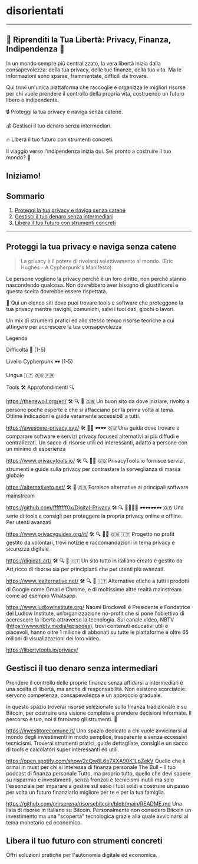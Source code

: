 # disorientati
----------------------------------------------------------------------------------------------------------------------------------------------------------------------------

## 🚀 Riprenditi la Tua Libertà: Privacy, Finanza, Indipendenza 🏴

In un mondo sempre più centralizzato, la vera libertà inizia dalla consapevolezza: della tua privacy, delle tue finanze, della tua vita. Ma le informazioni sono sparse, frammentate, difficili da trovare.

Qui trovi un'unica piattaforma che raccoglie e organizza le migliori risorse per chi vuole prendere il controllo della propria vita, costruendo un futuro libero e indipendente.

🔒 Proteggi la tua privacy e naviga senza catene.

💰 Gestisci il tuo denaro senza intermediari.

🔥 Libera il tuo futuro con strumenti concreti.

Il viaggio verso l’indipendenza inizia qui. Sei pronto a costruire il tuo mondo? 🚀

## Iniziamo!

## Sommario
1. [Proteggi la tua privacy e naviga senza catene](#proteggi-la-tua-privacy-e-naviga-senza-catene)
2. [Gestisci il tuo denaro senza intermediari](#gestisci-il-tuo-denaro-senza-intermediari)
3. [Libera il tuo futuro con strumenti concreti](#libera-il-tuo-futuro-con-strumenti-concreti)

---

## Proteggi la tua privacy e naviga senza catene
> La privacy è il potere di rivelarsi selettivamente al mondo. (Eric Hughes - A Cypherpunk's Manifesto) 

Le persone vogliono la privacy perchè è un loro diritto, non perchè stanno nascondendo qualcosa. Non dovrebbero aver bisogno di giustificarsi e questa scelta dovrebbe essere rispettata.

🎯 Qui un elenco siti dove puoi trovare tools e software che proteggono la tua privacy mentre navighi, comunichi, salvi i tuoi dati, giochi o lavori.

Un mix di strumenti pratici ed allo stesso tempo risorse teoriche a cui attingere per accrescere la tua consapevolezza

Legenda

Difficoltà 🧠 (1-5)

Livello Cypherpunk 🕶 (1-5)

Lingua 🇮🇹 🇬🇧 🇫🇷

Tools  🛠  Approfondimenti 🔍

https://thenewoil.org/en/  🛠 🔍 🧠 🇬🇧
Un buon sito da dove iniziare, rivolto a persone poche esperte e che si affacciano per la prima volta al tema. Ottime indicazioni e guide veramente accessibili a tutti.

https://awesome-privacy.xyz/  🛠  🧠🧠 🕶🕶 🇬🇧
Una guida dove trovare e comparare software e servizi privacy focused alternativi ai più diffudi e centralizzati. 
Un sacco di risorse utili ed interessanti, adatto a persone con un minimo di esperienza
 
https://www.privacytools.io/ 🛠  🔍 🧠🧠 🇬🇧
PrivacyTools.io fornisce servizi, strumenti e guide sulla privacy per contrastare la sorveglianza di massa globale

https://alternativeto.net/ 🛠 🧠 🇬🇧
Fornisce alternative ai principali software mainstream 

https://github.com/ffffffff0x/Digital-Privacy 🛠  🔍 🧠🧠🧠🧠 🕶🕶🕶🕶 🇬🇧
Una serie di tools e consigli per proteggere la propria privacy online e offline.
Per utenti avanzati

https://www.privacyguides.org/it/ 🛠  🔍 🧠🧠 🇬🇧 🇮🇹
Progetto no profit gestito da volontari, trovi notizie e raccomandazioni in tema privacy e sicurezza digitale

https://digidati.art/  🛠  🔍 🧠 🇮🇹
Un sito tutto in italiano creato e gestito da Art,ricco di risorse sia per principianti che per utenti più avanzati.

https://www.lealternative.net/ 🛠  🔍 🧠 🇮🇹
Alternative etiche a tutti i prodotti di Google come Gmail e Chrome, e di moltissime altre realtà mainstream come ad esempio Whatsapp. 

https://www.ludlowinstitute.org/
Naomi Brockwell è Presidente e Fondatrice del Ludlow Institute, un’organizzazione no-profit che si pone l'obiettivo di accrescere la libertà attraverso la tecnologia. Sul canale video, NBTV (https://www.nbtv.media/episodes), trovi contenuti educativi utili e piacevoli, hanno oltre 1 milione di abbonati su tutte le piattaforme e oltre 65 milioni di visualizzazioni dei loro video.

https://libertytools.io/privacy/


## Gestisci il tuo denaro senza intermediari

Prendere il controllo delle proprie finanze senza affidarsi a intermediari è una scelta di libertà, ma anche di responsabilità. Non esistono scorciatoie: servono competenza, consapevolezza e un approccio graduale.

In questo spazio troverai risorse selezionate sulla finanza tradizionale e su Bitcoin, per costruire una visione completa e prendere decisioni informate. Il percorso è tuo, noi ti forniamo gli strumenti. 🚀

https://investitorecomune.it/
Uno spazio dedicato a chi vuole avvicinarsi al mondo degli investimenti in modo semplice, trasparente e senza eccessivi tecnicismi. 
Troverai strumenti pratici, guide dettagliate, consigli e un sacco di tools e calcolatori super interessanti ed utili.

https://open.spotify.com/show/2cQw8L6e7XXA90K1LpZekV
Quello che è ormai in must per chi si interessa di finanza personale
The Bull - Il tuo podcast di finanza personale
Tutto, ma proprio tutto, quello che devi sapere su risparmio e investimenti, senza fronzoli e tecnicismi inutili ma solo l'essenziale per imparare a gestire sul serio i tuoi soldi e costruire un passo per volta un futuro finanziario migliore per te e per la tua famiglia.

https://github.com/mirserena/risorsebitcoin/blob/main/README.md
Una lista di risorse in italiano su Bitcoin.
Personalmente non considero Bitcoin un investimento ma una "scoperta" tecnologica grazie alla quale avvicinarsi al tema monetario ed economico.

## Libera il tuo futuro con strumenti concreti
Offri soluzioni pratiche per l'autonomia digitale ed economica.

